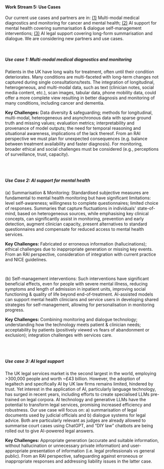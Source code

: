 #### Work Stream 5: Use Cases

Our current use cases and partners are in: [(1)](#ws5a) Multi-modal medical diagnostics and monitoring for cancer and mental health; [(2)](#ws5b) AI support for mental health covering summarisation & dialogue self-management interventions; [(3)](#ws5c) AI legal support covering long-form summarisation and dialogue. We are considering new partners and use cases.

<br>

##### Use case 1: Multi-modal medical diagnostics and monitoring
<span class="anchor-s" id="ws5a"></span>
Patients in the UK have long waits for treatment, often until their condition deteriorates. Many conditions are multi-faceted with long-term changes not captured during single consultations/tests. The integration of longitudinal, heterogeneous, and multi-modal data, such as text (clinician notes, social media content, etc.), scan images, tabular data, phone mobility data, could offer a more complete view resulting in better diagnosis and monitoring of many conditions, including cancer and dementia.

**Key Challenges:** Data diversity & safeguarding; methods for longitudinal, multi-modal, heterogeneous and asynchronous data with sparse ground truth and missing values; evaluation metrics; interpretability and provenance of model outputs; the need for temporal reasoning and situational awareness, implications of the lack thereof. From an RAI perspective we must plan for unexpected consequences (e.g. balance between treatment availability and faster diagnosis). For monitoring, broader ethical and social challenges must be considered (e.g., perceptions of surveillance, trust, capacity).

<br>
<br>

##### Use Case 2: AI support for mental health
<span class="anchor-s" id="ws5b"></span>
(a) Summarisation & Monitoring: Standardised subjective measures are fundamental to mental health monitoring but have significant limitations: level self-awareness; willingness to complete questionnaires; limited choice of responses. Summaries that capture fluctuations in individuals' state-of-mind, based on heterogeneous sources, while emphasising key clinical concepts, can significantly assist in monitoring, prevention and early detection, augment clinician capacity, present alternatives to standard questionnaires and compensate for reduced access to mental health services.

**Key Challenges:** Fabricated or erroneous information (hallucinations); ethical challenges due to inappropriate generation or missing key events. From an RAI perspective, consideration of integration with current practice and NICE guidelines.

<br>

(b) Self-management interventions: Such interventions have significant beneficial effects, even for people with severe mental illness, reducing symptoms and length of admission in inpatient units, improving social functioning & quality of life beyond end-of-treatment. AI-assisted models can support mental health clinicians and service users in developing shared strategies for self-management, allowing for personalisation in monitoring progress.

**Key Challenges:** Combining monitoring and dialogue technology; understanding how the technology meets patient & clinician needs; acceptability by patients (positively viewed vs fears of abandonment or exclusion); integration challenges with services care.

<br>
<br>

##### Use case 3: AI legal support
<span class="anchor-s" id="ws5c"></span>
The UK legal services market is the second largest in the world, employing >300,000 people and worth ~£43 billion. However, the adoption of legaltech and specifically AI by UK law firms remains limited, hindered by trust. Yet interest in the application of AI, particularly language technology, has surged in recent years, including efforts to create specialised LLMs pre-trained on legal corpora. AI technology and generative LLMs have the potential to transform legal services, promising increased efficiency and robustness. Our use case will focus on: a) summarisation of legal documents used by judicial officials and b) dialogue systems for legal advice. Both are particularly relevant as judges are already allowed to summarise court cases using ChatGPT, and “DIY law” chatbots are being rolled out to give AI-powered legal answers.

**Key Challenges:** Appropriate generation (accurate and suitable information, without hallucination or unnecessary private information) and user-appropriate presentation of information (i.e. legal professionals vs general public). From an RAI perspective, safeguarding against erroneous or inappropriate responses and addressing liability issues in the latter case.